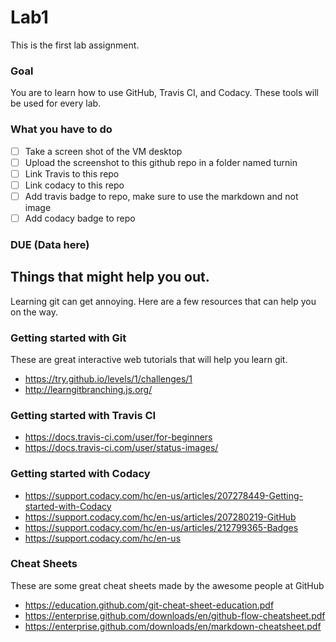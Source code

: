 # Lab1
This is the first lab assignment.

### Goal
You are to learn how to use GitHub, Travis CI, and Codacy. These tools will be used for every lab.

### What you have to do
- [ ] Take a screen shot of the VM desktop
- [ ] Upload the screenshot to this github repo in a folder named turnin
- [ ] Link Travis to this repo
- [ ] Link codacy to this repo
- [ ] Add travis badge to repo, make sure to use the markdown and not image 
- [ ] Add codacy badge to repo

### DUE (Data here)

## Things that might help you out.
Learning git can get annoying. Here are a few resources that can help you on the way.

### Getting started with Git
These are great interactive web tutorials that will help you learn git.
* https://try.github.io/levels/1/challenges/1
* http://learngitbranching.js.org/

### Getting started with Travis CI
* https://docs.travis-ci.com/user/for-beginners
* https://docs.travis-ci.com/user/status-images/

### Getting started with Codacy
* https://support.codacy.com/hc/en-us/articles/207278449-Getting-started-with-Codacy
* https://support.codacy.com/hc/en-us/articles/207280219-GitHub
* https://support.codacy.com/hc/en-us/articles/212799365-Badges
* https://support.codacy.com/hc/en-us

### Cheat Sheets
These are some great cheat sheets made by the awesome people at GitHub
* https://education.github.com/git-cheat-sheet-education.pdf
* https://enterprise.github.com/downloads/en/github-flow-cheatsheet.pdf
* https://enterprise.github.com/downloads/en/markdown-cheatsheet.pdf
